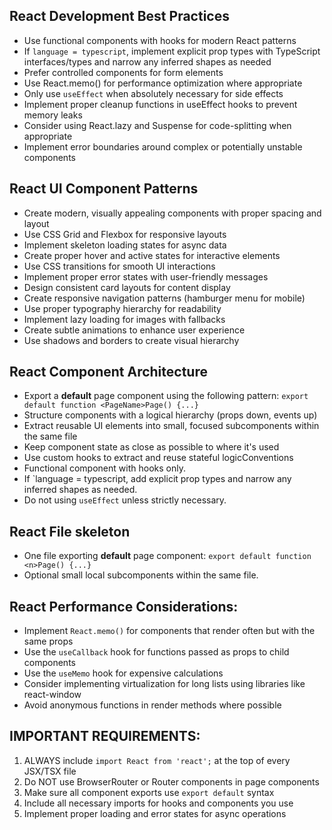 ## React Development Best Practices
- Use functional components with hooks for modern React patterns
- If `language = typescript`, implement explicit prop types with TypeScript interfaces/types and narrow any inferred shapes as needed
- Prefer controlled components for form elements
- Use React.memo() for performance optimization where appropriate
- Only use `useEffect` when absolutely necessary for side effects
- Implement proper cleanup functions in useEffect hooks to prevent memory leaks
- Consider using React.lazy and Suspense for code-splitting when appropriate
- Implement error boundaries around complex or potentially unstable components

## React UI Component Patterns
- Create modern, visually appealing components with proper spacing and layout
- Use CSS Grid and Flexbox for responsive layouts
- Implement skeleton loading states for async data
- Create proper hover and active states for interactive elements
- Use CSS transitions for smooth UI interactions
- Implement proper error states with user-friendly messages
- Design consistent card layouts for content display
- Create responsive navigation patterns (hamburger menu for mobile)
- Use proper typography hierarchy for readability
- Implement lazy loading for images with fallbacks
- Create subtle animations to enhance user experience
- Use shadows and borders to create visual hierarchy

## React Component Architecture
- Export a **default** page component using the following pattern:
`export default function <PageName>Page() {...}`
- Structure components with a logical hierarchy (props down, events up)
- Extract reusable UI elements into small, focused subcomponents within the same file
- Keep component state as close as possible to where it's used
- Use custom hooks to extract and reuse stateful logicConventions
- Functional component with hooks only.
- If `language = typescript, add explicit prop types and narrow any inferred shapes as needed.
- Do not using `useEffect` unless strictly necessary.

## React File skeleton
- One file exporting **default** page component:
`export default function <n>Page() {...}`
- Optional small local subcomponents within the same file.

## React Performance Considerations:
- Implement `React.memo()` for components that render often but with the same props
- Use the `useCallback` hook for functions passed as props to child components
- Use the `useMemo` hook for expensive calculations
- Consider implementing virtualization for long lists using libraries like react-window
- Avoid anonymous functions in render methods where possible

## IMPORTANT REQUIREMENTS:
1. ALWAYS include `import React from 'react';` at the top of every JSX/TSX file
2. Do NOT use BrowserRouter or Router components in page components
3. Make sure all component exports use `export default` syntax
4. Include all necessary imports for hooks and components you use
5. Implement proper loading and error states for async operations